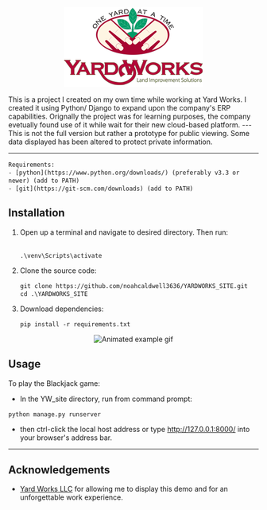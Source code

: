 <p align="center">
  <img src="/YW_site/static/photos/Logo.png" />
</p>
This is a project I created on my own time while working at Yard Works. I created
it using Python/ Django to expand upon the company's ERP capabilities. Orignally
the project was for learning purposes, the company evetually found use of it
while wait for their new cloud-based platform.
---
This is not the full version but rather a prototype for public viewing. Some data
displayed has been altered to protect private information.

---

    Requirements:
    - [python](https://www.python.org/downloads/) (preferably v3.3 or newer) (add to PATH)
    - [git](https://git-scm.com/downloads) (add to PATH)
  

**Installation**
---
1. Open up a terminal and navigate to desired directory. Then run:
   <pre><code>
   .\venv\Scripts\activate</code></pre>
2. Clone the source code:
   <pre><code>git clone https://github.com/noahcaldwell3636/YARDWORKS_SITE.git
   cd .\YARDWORKS_SITE</code></pre>
3. Download dependencies:
   <pre><code>pip install -r requirements.txt</code></pre>
   
<p align="center">
    <img  src="YW_site\static\photos\YW_Demo.gif" alt="Animated example gif" height="350px" width="650px" >
</p>

**Usage**
---
To play the Blackjack game:
- In the YW_site directory, run from command prompt:
<pre><code>python manage.py runserver</code></pre>
- then ctrl-click the local host address or type http://127.0.0.1:8000/ into your browser's address bar.
---
**Acknowledgements**
---
+ [Yard Works LLC](https://yardworksva.com/) for allowing me to display this demo and for an unforgettable work experience.


